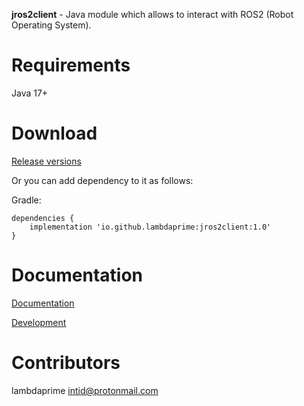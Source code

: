 **jros2client** - Java module which allows to interact with ROS2 (Robot Operating System).

# Requirements

Java 17+

# Download

[Release versions](https://github.com/lambdaprime/jros2client/releases)

Or you can add dependency to it as follows:

Gradle:

```
dependencies {
    implementation 'io.github.lambdaprime:jros2client:1.0'
}
```

# Documentation

[Documentation](http://portal2.atwebpages.com/jrosclient)

[Development](DEVELOPMENT.md)

# Contributors

lambdaprime <intid@protonmail.com>
